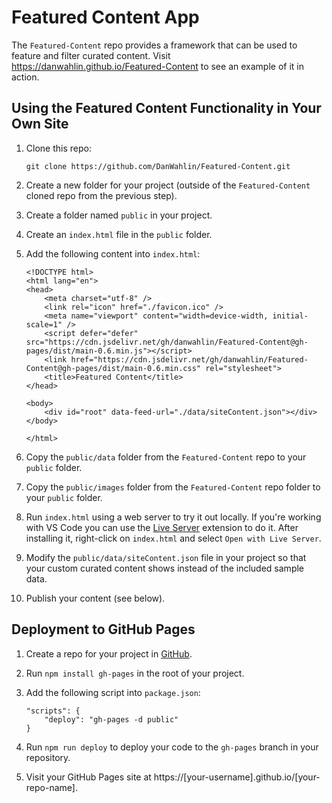 # Featured Content App

The `Featured-Content` repo provides a framework that can be used to feature and filter curated content. Visit <a href="https://danwahlin.github.io/Featured-Content/" target="_blank" rel="noopener noreferrer">https://danwahlin.github.io/Featured-Content</a> to see an example of it in action.

## Using the Featured Content Functionality in Your Own Site

1. Clone this repo:

    ```
    git clone https://github.com/DanWahlin/Featured-Content.git
    ```

1. Create a new folder for your project (outside of the `Featured-Content` cloned repo from the previous step).

1. Create a folder named `public` in your project.

1. Create an `index.html` file in the `public` folder.

1. Add the following content into `index.html`:

    ```
    <!DOCTYPE html>
    <html lang="en">
    <head>
        <meta charset="utf-8" />
        <link rel="icon" href="./favicon.ico" />
        <meta name="viewport" content="width=device-width, initial-scale=1" />
        <script defer="defer" src="https://cdn.jsdelivr.net/gh/danwahlin/Featured-Content@gh-pages/dist/main-0.6.min.js"></script>
        <link href="https://cdn.jsdelivr.net/gh/danwahlin/Featured-Content@gh-pages/dist/main-0.6.min.css" rel="stylesheet">
        <title>Featured Content</title>
    </head>

    <body>
        <div id="root" data-feed-url="./data/siteContent.json"></div>
    </body>

    </html>
    ```

1. Copy the `public/data` folder from the `Featured-Content` repo to your `public` folder.

1. Copy the `public/images` folder from the `Featured-Content` repo folder to your `public` folder.

1. Run `index.html` using a web server to try it out locally. If you're working with VS Code you can use the [Live Server](https://marketplace.visualstudio.com/items?itemName=ritwickdey.LiveServer) extension to do it. After installing it, right-click on `index.html` and select `Open with Live Server`.

1. Modify the `public/data/siteContent.json` file in your project so that your custom curated content shows instead of the included sample data.

1. Publish your content (see below).

## Deployment to GitHub Pages

1. Create a repo for your project in [GitHub](https://docs.github.com/en/get-started/importing-your-projects-to-github/importing-source-code-to-github/adding-locally-hosted-code-to-github).

1. Run `npm install gh-pages` in the root of your project.

1. Add the following script into `package.json`:

    ```
    "scripts": {
        "deploy": "gh-pages -d public"
    }
    ```

1. Run `npm run deploy` to deploy your code to the `gh-pages` branch in your repository.

1. Visit your GitHub Pages site at https://[your-username].github.io/[your-repo-name].
